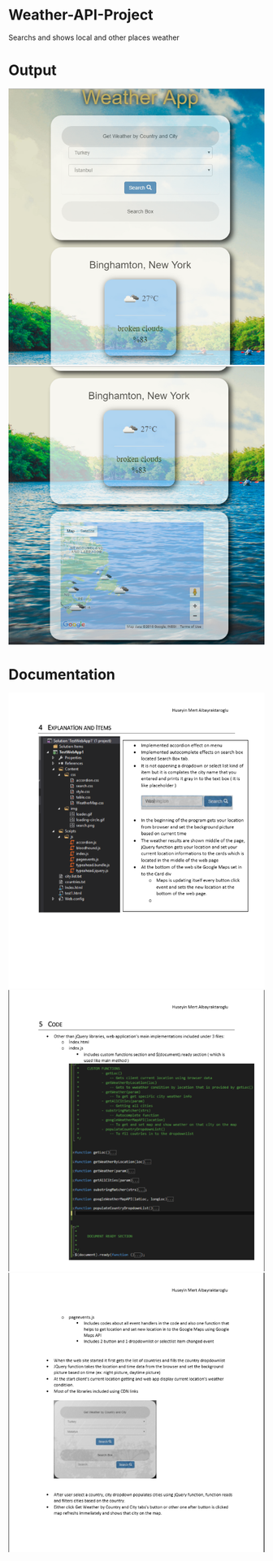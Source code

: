 # Weather-API-Project
Searchs and shows local and other places weather 

# Output

![](https://github.com/albayraktaroglu/Weather-API-Project/blob/master/results/1.PNG)
![](https://github.com/albayraktaroglu/Weather-API-Project/blob/master/results/2.PNG)

# Documentation 



![](https://github.com/albayraktaroglu/Weather-API-Project/blob/master/results/_2.PNG)
![](https://github.com/albayraktaroglu/Weather-API-Project/blob/master/results/_3.PNG)
![](https://github.com/albayraktaroglu/Weather-API-Project/blob/master/results/_4.PNG)
